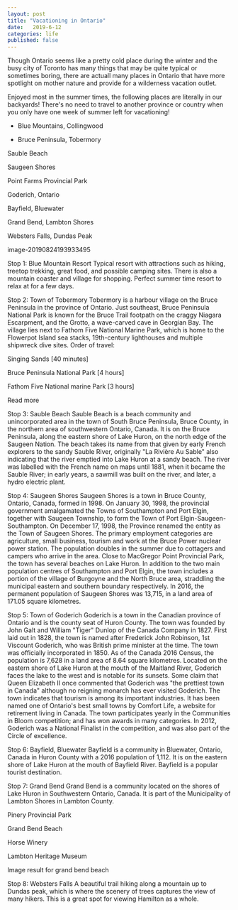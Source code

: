 ```yaml
---
layout: post
title: "Vacationing in Ontario"
date:   2019-6-12
categories: life
published: false
---
```


Though Ontario seems like a pretty cold place during the winter and the busy city of Toronto has many things that may be quite typical or sometimes boring, there are actuall many places in Ontario that have more spotlight on mother nature and provide for a wilderness vacation outlet.

Enjoyed most in the summer times, the following places are literally in our backyards! There's no need to travel to another province or country when you only have one week of summer left for vacationing!

- Blue Mountains, Collingwood

- Bruce Peninsula, Tobermory

Sauble Beach

Saugeen Shores

Point Farms Provincial Park

Goderich, Ontario

Bayfield, Bluewater

Grand Bend, Lambton Shores

Websters Falls, Dundas Peak

image-20190824193933495

Stop 1: Blue Mountain Resort
Typical resort with attractions such as hiking, treetop trekking, great food, and possible camping sites. There is also a mountain coaster and village for shopping. Perfect summer time resort to relax at for a few days.

Stop 2: Town of Tobermory
Tobermory is a harbour village on the Bruce Peninsula in the province of Ontario. Just southeast, Bruce Peninsula National Park is known for the Bruce Trail footpath on the craggy Niagara Escarpment, and the Grotto, a wave-carved cave in Georgian Bay. The village lies next to Fathom Five National Marine Park, which is home to the Flowerpot Island sea stacks, 19th-century lighthouses and multiple shipwreck dive sites. Order of travel:

Singing Sands [40 minutes]

Bruce Peninsula National Park [4 hours]

Fathom Five National marine Park [3 hours]

Read more



Stop 3: Sauble Beach
Sauble Beach is a beach community and unincorporated area in the town of South Bruce Peninsula, Bruce County, in the northern area of southwestern Ontario, Canada. It is on the Bruce Peninsula, along the eastern shore of Lake Huron, on the north edge of the Saugeen Nation. The beach takes its name from that given by early French explorers to the sandy Sauble River, originally "La Rivière Au Sable" also indicating that the river emptied into Lake Huron at a sandy beach. The river was labelled with the French name on maps until 1881, when it became the Sauble River; in early years, a sawmill was built on the river, and later, a hydro electric plant.



Stop 4: Saugeen Shores
Saugeen Shores is a town in Bruce County, Ontario, Canada, formed in 1998. On January 30, 1998, the provincial government amalgamated the Towns of Southampton and Port Elgin, together with Saugeen Township, to form the Town of Port Elgin-Saugeen-Southampton. On December 17, 1998, the Province renamed the entity as the Town of Saugeen Shores. The primary employment categories are agriculture, small business, tourism and work at the Bruce Power nuclear power station. The population doubles in the summer due to cottagers and campers who arrive in the area. Close to MacGregor Point Provincial Park, the town has several beaches on Lake Huron. In addition to the two main population centres of Southampton and Port Elgin, the town includes a portion of the village of Burgoyne and the North Bruce area, straddling the municipal eastern and southern boundary respectively. In 2016, the permanent population of Saugeen Shores was 13,715, in a land area of 171.05 square kilometres.

Stop 5: Town of Goderich
Goderich is a town in the Canadian province of Ontario and is the county seat of Huron County. The town was founded by John Galt and William "Tiger" Dunlop of the Canada Company in 1827. First laid out in 1828, the town is named after Frederick John Robinson, 1st Viscount Goderich, who was British prime minister at the time. The town was officially incorporated in 1850. As of the Canada 2016 Census, the population is 7,628 in a land area of 8.64 square kilometres. Located on the eastern shore of Lake Huron at the mouth of the Maitland River, Goderich faces the lake to the west and is notable for its sunsets. Some claim that Queen Elizabeth II once commented that Goderich was "the prettiest town in Canada" although no reigning monarch has ever visited Goderich. The town indicates that tourism is among its important industries. It has been named one of Ontario's best small towns by Comfort Life, a website for retirement living in Canada. The town participates yearly in the Communities in Bloom competition; and has won awards in many categories. In 2012, Goderich was a National Finalist in the competition, and was also part of the Circle of excellence.



Stop 6: Bayfield, Bluewater
Bayfield is a community in Bluewater, Ontario, Canada in Huron County with a 2016 population of 1,112. It is on the eastern shore of Lake Huron at the mouth of Bayfield River. Bayfield is a popular tourist destination.



Stop 7: Grand Bend
Grand Bend is a community located on the shores of Lake Huron in Southwestern Ontario, Canada. It is part of the Municipality of Lambton Shores in Lambton County.

Pinery Provincial Park

Grand Bend Beach

Horse Winery

Lambton Heritage Museum

Image result for grand bend beach

Stop 8: Websters Falls
A beautiful trail hiking along a mountain up to Dundas peak, which is where the scenery of trees captures the view of many hikers. This is a great spot for viewing Hamilton as a whole.